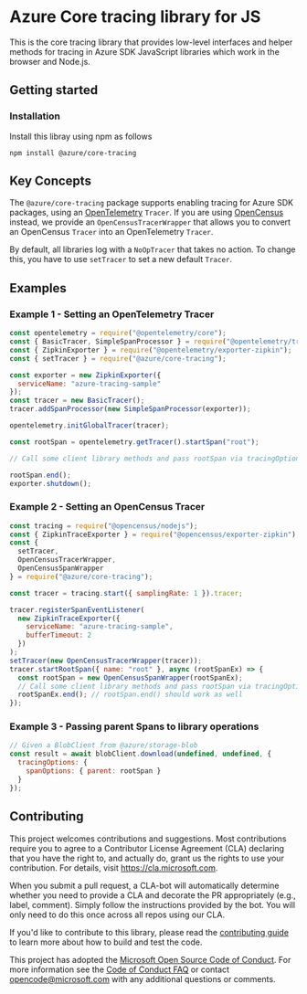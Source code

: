 # Azure Core tracing library for JS

This is the core tracing library that provides low-level interfaces and helper methods for tracing in Azure SDK JavaScript libraries which work in the browser and Node.js.

## Getting started

### Installation

Install this libray using npm as follows

```
npm install @azure/core-tracing
```

## Key Concepts

The `@azure/core-tracing` package supports enabling tracing for Azure SDK packages, using an [OpenTelemetry](https://opentelemetry.io/) `Tracer`. If you are using [OpenCensus](https://opencensus.io/) instead, we provide an `OpenCensusTracerWrapper` that allows you to convert an OpenCensus `Tracer` into an OpenTelemetry `Tracer`.

By default, all libraries log with a `NoOpTracer` that takes no action.
To change this, you have to use `setTracer` to set a new default `Tracer`.

## Examples

### Example 1 - Setting an OpenTelemetry Tracer

```js
const opentelemetry = require("@opentelemetry/core");
const { BasicTracer, SimpleSpanProcessor } = require("@opentelemetry/tracing");
const { ZipkinExporter } = require("@opentelemetry/exporter-zipkin");
const { setTracer } = require("@azure/core-tracing");

const exporter = new ZipkinExporter({
  serviceName: "azure-tracing-sample"
});
const tracer = new BasicTracer();
tracer.addSpanProcessor(new SimpleSpanProcessor(exporter));

opentelemetry.initGlobalTracer(tracer);

const rootSpan = opentelemetry.getTracer().startSpan("root");

// Call some client library methods and pass rootSpan via tracingOptions.

rootSpan.end();
exporter.shutdown();
```

### Example 2 - Setting an OpenCensus Tracer

```js
const tracing = require("@opencensus/nodejs");
const { ZipkinTraceExporter } = require("@opencensus/exporter-zipkin");
const {
  setTracer,
  OpenCensusTracerWrapper,
  OpenCensusSpanWrapper
} = require("@azure/core-tracing");

const tracer = tracing.start({ samplingRate: 1 }).tracer;

tracer.registerSpanEventListener(
  new ZipkinTraceExporter({
    serviceName: "azure-tracing-sample",
    bufferTimeout: 2
  })
);
setTracer(new OpenCensusTracerWrapper(tracer));
tracer.startRootSpan({ name: "root" }, async (rootSpanEx) => {
  const rootSpan = new OpenCensusSpanWrapper(rootSpanEx);
  // Call some client library methods and pass rootSpan via tracingOptions.
  rootSpanEx.end(); // rootSpan.end() should work as well
});
```

### Example 3 - Passing parent Spans to library operations

```js
// Given a BlobClient from @azure/storage-blob
const result = await blobClient.download(undefined, undefined, {
  tracingOptions: {
    spanOptions: { parent: rootSpan }
  }
});
```

## Contributing

This project welcomes contributions and suggestions. Most contributions require you to agree to a
Contributor License Agreement (CLA) declaring that you have the right to, and actually do, grant us
the rights to use your contribution. For details, visit https://cla.microsoft.com.

When you submit a pull request, a CLA-bot will automatically determine whether you need to provide
a CLA and decorate the PR appropriately (e.g., label, comment). Simply follow the instructions
provided by the bot. You will only need to do this once across all repos using our CLA.

If you'd like to contribute to this library, please read the [contributing guide](../../../CONTRIBUTING.md) to learn more about how to build and test the code.

This project has adopted the [Microsoft Open Source Code of Conduct](https://opensource.microsoft.com/codeofconduct/).
For more information see the [Code of Conduct FAQ](https://opensource.microsoft.com/codeofconduct/faq/) or
contact [opencode@microsoft.com](mailto:opencode@microsoft.com) with any additional questions or comments.
